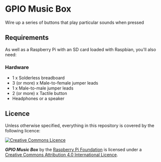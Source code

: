 # GPIO Music Box

Wire up a series of buttons that play particular sounds when pressed

## Requirements

As well as a Raspberry Pi with an SD card loaded with Raspbian, you'll also need:

### Hardware

- 1 x Solderless breadboard 
- 3 (or more) x Male-to-female jumper leads 
- 1 x Male-to-male jumper leads 
- 2 (or more) x Tactile button 
- Headphones or a speaker

## Licence

Unless otherwise specified, everything in this repository is covered by the following licence:

[![Creative Commons Licence](http://i.creativecommons.org/l/by-sa/4.0/88x31.png)](http://creativecommons.org/licenses/by-sa/4.0/)

***GPIO Music Box*** by the [Raspberry Pi Foundation](http://www.raspberrypi.org) is licensed under a [Creative Commons Attribution 4.0 International Licence](http://creativecommons.org/licenses/by-sa/4.0/).


